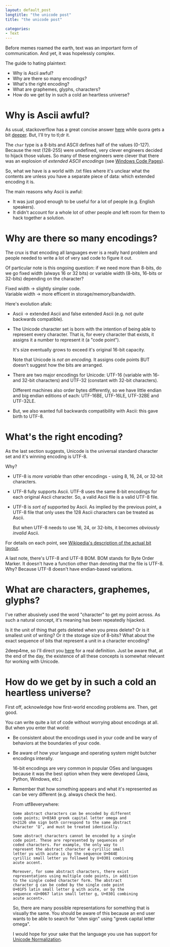 ```yaml
---
layout: default_post
longtitle: "the unicode post"
title: "the unicode post"

categories:
- Text
---
```


Before memes roamed the earth, text was an important form of communication. And yet, it was hopelessly complex.  

The guide to hating plaintext:

  * Why is Ascii awful?  
  * Why are there so many encodings?  
  * What's the right encoding?  
  * What are graphemes, glyphs, characters?  
  * How do we get by in such a cold an heartless universe?  

<!--more-->

Why is Ascii awful?
================
As usual, stackoverflow has a great concise answer [here](http://stackoverflow.com/a/19212812) while quora gets a bit [deeper](https://www.quora.com/Why-does-one-learn-ASCII-if-the-computer-compiler-converts-all-the-code-into-machine-code). But, I'll try to tl;dr it.

The `char` type is a 8-bits and ASCII defines half of the values (0-127). Because the rest (128-255) were undefined, very clever engineers decided to hijack those values. So many of these engineers were clever that there was an explosion of _extended ASCII encodings_ (see [Windows Code Pages](https://en.wikipedia.org/wiki/Windows_code_page)).  

So, what we have is a world with .txt files where it's unclear what the contents are unless you have a separate piece of data: which extended encoding it is.  

The main reasons why Ascii is awful:

  * It was just good enough to be useful for a lot of people (e.g. English speakers).  
  * It didn't account for a whole lot of other people _and_ left room for them to hack together a solution.


Why are there so many encodings? 
==================
The crux is that encoding all languages ever is a really hard problem and people needed to write a lot of very sad code to figure it out.  

Of particular note is this ongoing question: if we need more than 8-bits, do we go fixed width (always 16 or 32 bits) or variable width (8-bits, 16-bits or 32-bits) depending on the character?

Fixed width -> slightly simpler code.  
Variable width -> more efficent in storage/memory/bandwidth.  

Here's evolution afaik:

  * Ascii -> extended Ascii and false extended Ascii (e.g. not _quite_ backwards compatible).  
  * The Unicode character set is born with the intention of being able to represent every character. That is, for every character that exists, it assigns it a number to represent it (a "code point").  

    It's size eventually grows to exceed it's original 16-bit capacity.  
  
    Note that Unicode is _not an encoding_. It assigns code points BUT doesn't suggest how the bits are arranged. 

  * There are two major encodings for Unicode: UTF-16 (variable with 16- and 32-bit characters) and UTF-32 (constant with 32-bit characters).

    Different machines also order bytes differently, so we have little endian and big endian editions of each: UTF-16BE, UTF-16LE, UTF-32BE and UTF-32LE.  
  * But, we also wanted full backwards compatibility with Ascii: this gave birth to UTF-8.


What's the right encoding?
=================
As the last section suggests, Unicode is the universal standard character set and it's winning encoding is UTF-8.

Why?

  * UTF-8 is _more variable_ than other encodings - using 8, 16, 24, or 32-bit characters.  

  * UTF-8 fully supports Ascii. UTF-8 uses the same 8-bit encodings for each original Ascii character. So, a valid Ascii file is a valid UTF-8 file.
  * UTF-8 is _sort of_ supported by Ascii. As implied by the previous point, a UTF-8 file that only uses the 128 Ascii characters can be treated as Ascii.

    But when UTF-8 needs to use 16, 24, or 32-bits, it becomes _obviously invalid_ Ascii.  

For details on each point, see [Wikipedia's description of the actual bit layout](https://en.wikipedia.org/wiki/UTF-8#Description).

A last note, there's UTF-8 and UTF-8 BOM. BOM stands for Byte Order Marker. It doesn't have a function other than denoting that the file is UTF-8. Why? Because UTF-8 doesn't have endian-based variations.


What are characters, graphemes, glyphs?
====================
I've rather abusively used the word "character" to get my point across. As such a natural concept, it's meaning has been repeatedly hijacked.  

Is it the unit of thing that gets deleted when you press delete? Or is it smallest unit of writing? Or it the storage size of 8-bits? What about the exact sequence of bits that represent a unit in a character encoding?  

2deep4me, so I'll direct you [here](http://utf8everywhere.org/#characters) for a real definition. Just be aware that, at the end of the day, the existence of all these concepts is somewhat relevant for working with Unicode.


How do we get by in such a cold an heartless universe?
====================
First off, acknowledge how first-world encoding problems are. Then, get good.  

You can write quite a lot of code without worrying about encodings at all. But when you enter that world:

  * Be consistent about the encodings used in your code and be wary of behaviors at the boundaries of your code.  
  * Be aware of how your language and operating system might butcher encodings interally.

    16-bit encodings are very common in popular OSes and languages because it was the best option when they were developed (Java, Python, Windows, etc.)

  * Remember that how something appears and what it's represented as can be very different (e.g. always check the hex).

    From utf8everywhere:

    ```
    Some abstract characters can be encoded by different
    code points; U+03A9 greek capital letter omega and
    U+2126 ohm sign both correspond to the same abstract
    character ‘Ω’, and must be treated identically.

    Some abstract characters cannot be encoded by a single
    code point. These are represented by sequences of
    coded characters. For example, the only way to
    represent the abstract character ю́ cyrillic small
    letter yu with acute is by the sequence U+044E
    cyrillic small letter yu followed by U+0301 combining
    acute accent.

    Moreover, for some abstract characters, there exist
    representations using multiple code points, in addition
    to the single coded character form. The abstract
    character ǵ can be coded by the single code point
    U+01F5 latin small letter g with acute, or by the
    sequence <U+0067 latin small letter g, U+0301 combining
    acute accent>.
    ```

    So, there are many possible representations for something that is visually the same. You should be aware of this because an end user wants to be able to search for "ohm sign" using "greek capital letter omega".

    I would hope for your sake that the language you use has support for [Unicode Normalization](http://unicode.org/faq/normalization.html).